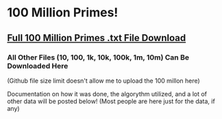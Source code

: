 # 100 Million Primes!

## [Full 100 Million Primes .txt File Download](https://www.mediafire.com/file/2vpk3ho0yeletsa/primes.txt/file)

### All Other Files (10, 100, 1k, 10k, 100k, 1m, 10m) Can Be Downloaded Here

(Github file size limit doesn't allow me to upload the 100 millon here)

Documentation on how it was done, the algorythm utilized, and a lot of other data will be posted below! (Most people are here just for the data, if any)

